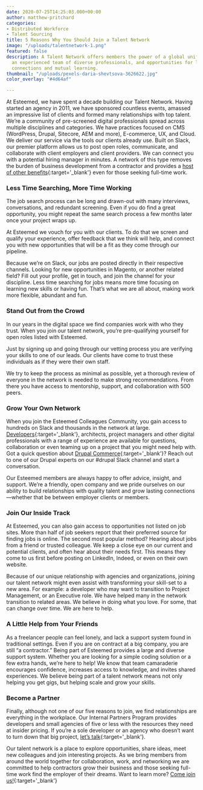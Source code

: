 ```yaml
---
date: 2020-07-25T14:25:03.000+00:00
author: matthew-pritchard
categories:
- Distributed Workforce
- Talent Sourcing
title: 5 Reasons Why You Should Join a Talent Network
image: "/uploads/talentnetwork-1.png"
featured: false
description: A Talent Network offers members the power of a global unified brand,
  an experienced team of diverse professionals, and opportunities for life-long peer
  connections and mutual learning.
thumbnail: "/uploads/pexels-daria-shevtsova-3626622.jpg"
color_overlay: "#4d64af"

---
```

At Esteemed, we have spent a decade building our Talent Network. Having started an agency in 2011, we have sponsored countless events, amassed an impressive list of clients and formed many relationships with top talent. We’re a community of pre-screened digital professionals spread across multiple disciplines and categories. We have practices focused on CMS (WordPress, Drupal, Sitecore, AEM and more), E-commerce, UX, and Cloud. We deliver our service via the tools our clients already use. Built on Slack, our premier platform allows us to post open roles, communicate, and collaborate with client employers and client providers. We can connect you with a potential hiring manager in minutes. A network of this type removes the burden of business development from a contractor and provides a [host of other benefits](https://esteemed.io/blog/2020/08/03/should-i-consider-contract-staffing/ "Learn more about the benefits of the contract workforce."){:target='_blank'} even for those seeking full-time work.

### **Less Time Searching, More Time Working**

The job search process can be long and drawn-out with many interviews, conversations, and redundant screening. Even if you do find a great opportunity, you might repeat the same search process a few months later once your project wraps up. 

At Esteemed we vouch for you with our clients. To do that we screen and qualify your experience, offer feedback that we think will help, and connect you with new opportunities that will be a fit as they come through our pipeline.

Because we’re on Slack, our jobs are posted directly in their respective channels. Looking for new opportunities in Magento, or another related field? Fill out your profile, get in touch, and join the channel for your discipline. Less time searching for jobs means more time focusing on learning new skills or having fun. That’s what we are all about, making work more flexible, abundant and fun.

### **Stand Out from the Crowd**

In our years in the digital space we find companies work with who they trust. When you join our talent network, you’re pre-qualifying yourself for open roles listed with Esteemed. 

Just by signing up and going through our vetting process you are verifying your skills to one of our leads. Our clients have come to trust these individuals as if they were their own staff. 

We try to keep the process as minimal as possible, yet a thorough review of everyone in the network is needed to make strong recommendations. From there you have access to mentorship, support, and collaboration with 500 peers.

### **Grow Your Own Network**

When you join the Esteemed Colleagues Community, you gain access to hundreds on Slack and thousands in the network at large. [Developers](https://esteemed.io/blog/2020/08/04/5-tips-to-find-a-web-developer-for-your-business/ "Learn how to hire a web developer."){:target='_blank'}, architects, project managers and other digital professionals with a range of experience are available for questions, collaboration or even teaming up on a project that you might need help with. Got a quick question about [Drupal Commerce](https://www.drupalcontractors.com/blog/2020/11/09/come-to-commerce-the-drupal-way/){:target='_blank'}? Reach out to one of our Drupal experts on our #drupal Slack channel and start a conversation.

Our Esteemed members are always happy to offer advice, insight, and support. We’re a friendly, open company and we pride ourselves on our ability to build relationships with quality talent and grow lasting connections—whether that be between employer clients or members.

### **Join Our Inside Track**

At Esteemed, you can also gain access to opportunities not listed on job sites. More than half of job seekers report that their preferred source for finding jobs is online. The second most popular method? Hearing about jobs from a friend or trusted colleague. We keep a close eye on our current and potential clients, and often hear about their needs first. This means they come to us first before posting on LinkedIn, Indeed, or even on their own website.

Because of our unique relationship with agencies and organizations, joining our talent network might even assist with transforming your skill-set to a new area. For example: a developer who may want to transition to Project Management, or an Executive role. We have helped many in the network transition to related areas. We believe in doing what you love. For some, that can change over time. We are here to help.

### **A Little Help from Your Friends**

As a freelancer people can feel lonely, and lack a support system found in traditional settings. Even if you are on contract at a big company, you are still “a contractor.” Being part of Esteemed provides a large and diverse support system. Whether you are looking for a simple coding solution or a few extra hands, we’re here to help! We know that team camaraderie encourages confidence, increases access to knowledge, and invites shared experiences. We believe being part of a talent network means not only helping you get gigs, but helping scale and grow your skills.

### **Become a Partner**

Finally, although not one of our five reasons to join, we find relationships are everything in the workplace. Our Internal Partners Program provides developers and small agencies of five or less with the resources they need at insider pricing. If you’re a sole developer or an agency who doesn’t want to turn down that big project, [let’s talk](https://esteemed.io/partners/partner-registration/){:target='_blank'}.

Our talent network is a place to explore opportunities, share ideas, meet new colleagues and join interesting projects. As we bring members from around the world together for collaboration, work, and networking we are committed to help contractors grow their business and those seeking full-time work find the employer of their dreams. Want to learn more? [Come join us!](https://esteemed.io/company/){:target='_blank'}
